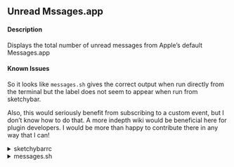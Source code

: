 ## Unread Mssages.app ##

#### Description ####

Displays the total number of unread messages from Apple’s default Messages.app

#### Known Issues ####

So it looks like `messages.sh` gives the correct output when run directly from the terminal but the label does not seem to appear when run from sketchybar.

Also, this would seriously benefit from subscribing to a custom event, but I don’t know how to do that. A more indepth wiki would be beneficial here for plugin developers. I would be more than happy to contribute there in any way that I can!

<details><summary>sketchybarrc</summary><p>

```
sketchybar -m --add item messages right \
              --set messages update_freq=3600 \
              --set messages icon= \
              --set messages script="~/.config/sketchybar/plugins/messages.sh"
```

</p></details>

<details><summary>messages.sh</summary><p>

```
TEXT=$(sqlite3 ~/Library/Messages/chat.db "SELECT text FROM message WHERE is_read=0 AND is_from_me=0 AND text!='' AND date_read=0" | wc -l)

if [ $TEXT = 0 ]; then
  sketchybar -m --set messages drawing=off
else
  sketchybar -m --set messages drawing=on
  sketchybar -m --set messages label=$TEXT 
  echo $TEXT
fi```

</p></details>

---

Created by [@SxC97](https://github.com/SxC97)

[View Original Discussion](https://github.com/FelixKratz/SketchyBar/discussions/12#discussioncomment-1555404)
